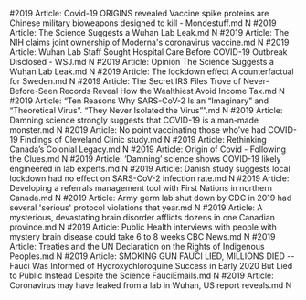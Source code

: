 #2019
Article: Covid-19 ORIGINS revealed Vaccine spike proteins are Chinese military bioweapons designed to kill - Mondestuff.md N
#2019
Article: The Science Suggests a Wuhan Lab Leak.md N
#2019
Article: The NIH claims joint ownership of Moderna's coronavirus vaccine.md N
#2019
Article: Wuhan Lab Staff Sought Hospital Care Before COVID-19 Outbreak Disclosed - WSJ.md N
#2019
Article: Opinion  The Science Suggests a Wuhan Lab Leak.md N
#2019
Article: The lockdown effect A counterfactual for Sweden.md N
#2019
Article: The Secret IRS Files Trove of Never-Before-Seen Records Reveal How the Wealthiest Avoid Income Tax.md N
#2019
Article: “Ten Reasons Why SARS-CoV-2 Is an “Imaginary” and “Theoretical Virus”. “They Never Isolated the Virus””.md N
#2019
Article: Damning science strongly suggests that COVID-19 is a man-made monster.md N
#2019
Article: No point vaccinating those who’ve had COVID-19 Findings of Cleveland Clinic study.md N
#2019
Article: Rethinking Canada’s Colonial Legacy.md N
#2019
Article: Origin of Covid - Following the Clues.md N
#2019
Article: ‘Damning’ science shows COVID-19 likely engineered in lab experts.md N
#2019
Article: Danish study suggests local lockdown had no effect on SARS-CoV-2 infection rate.md N
#2019
Article: Developing a referrals management tool with First Nations in northern Canada.md N
#2019
Article: Army germ lab shut down by CDC in 2019 had several 'serious' protocol violations that year.md N
#2019
Article: A mysterious, devastating brain disorder afflicts dozens in one Canadian province.md N
#2019
Article: Public Health interviews with people with mystery brain disease could take 6 to 8 weeks  CBC News.md N
#2019
Article: Treaties and the UN Declaration on the Rights of Indigenous Peoples.md N
#2019
Article: SMOKING GUN FAUCI LIED, MILLIONS DIED -- Fauci Was Informed of Hydroxychloroquine Success in Early 2020 But Lied to Public Instead Despite the Science FauciEmails.md N
#2019
Article: Coronavirus may have leaked from a lab in Wuhan, US report reveals.md N
